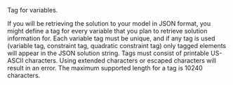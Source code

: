 Tag for variables.

If you will be retrieving the solution to your model in JSON format, you might define a tag for every variable that you
plan to retrieve solution information for. Each variable tag must be unique, and if any tag is used (variable tag,
constraint tag, quadratic constraint tag) only tagged elements will appear in the JSON solution string. Tags must
consist of printable US-ASCII characters. Using extended characters or escaped characters will result in an error. The
maximum supported length for a tag is 10240 characters.